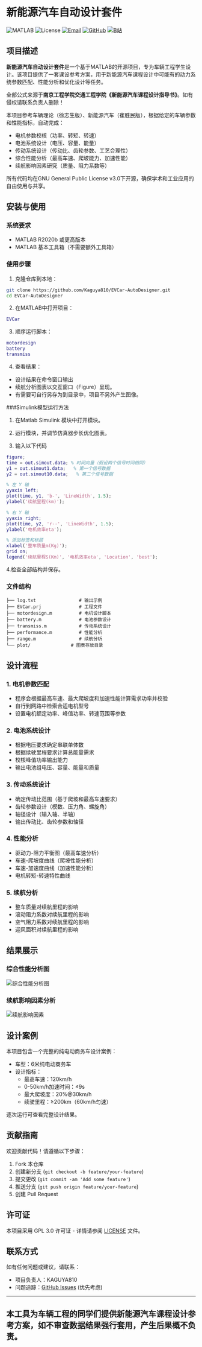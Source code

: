 
# 新能源汽车自动设计套件

![MATLAB](https://img.shields.io/badge/MATLAB-R2022b-blue.svg)
![License](https://img.shields.io/badge/License-GPLv3-blue.svg)
[![Email](https://img.shields.io/badge/邮箱-kaguya810@petalmail.com-blue?style=flat-square&logo=gmail)](mailto:kaguya810@petalmail.com)
[![GitHub](https://img.shields.io/badge/GitHub-Kaguya810-black?style=flat-square&logo=github)](https://github.com/kaguya810)
[![B站](https://img.shields.io/badge/Bilibili-月見山・輝夜-blue?style=flat-square&logo=bilibili)](https://space.bilibili.com/35197337)

## 项目描述

**新能源汽车自动设计套件**是一个基于MATLAB的开源项目，专为车辆工程学生设计。该项目提供了一套课设参考方案，用于新能源汽车课程设计中可能有的动力系统参数匹配、性能分析和优化设计等任务。

全部公式来源于**南京工程学院交通工程学院《新能源汽车课程设计指导书》**。如有侵权请联系负责人删除！

本项目参考车辆理论（徐志生版）、新能源汽车（崔胜民版），根据给定的车辆参数和性能指标，自动完成：
- 电机参数校核（功率、转矩、转速）
- 电池系统设计（电压、容量、能量）
- 传动系统设计（传动比、齿轮参数、工艺合理性）
- 综合性能分析（最高车速、爬坡能力、加速性能）
- 续航影响因素研究（质量、阻力系数等）

所有代码均在GNU General Public License v3.0下开源，确保学术和工业应用的自由使用与共享。

## 安装与使用

### 系统要求
- MATLAB R2020b 或更高版本
- MATLAB 基本工具箱（不需要额外工具箱）

### 使用步骤
1. 克隆仓库到本地：
```bash
git clone https://github.com/Kaguya810/EVCar-AutoDesigner.git
cd EVCar-AutoDesigner
```

2. 在MATLAB中打开项目：
```matlab
EVCar
```

3. 顺序运行脚本：
```matlab
motordesign
battery
transmiss
```

4. 查看结果：
- 设计结果在命令窗口输出
- 续航分析图表以交互窗口（Figure）呈现。
- 有需要可自行另存为到目录中，项目不另外产生图像。

###Simulink模型运行方法
1. 在Matlab Simulink 模块中打开模块。

2. 运行模块，并调节仿真器步长优化图表。

3.  输入以下代码
```matlab
figure;
time = out.simout.data; % 时间向量（假设两个信号时间相同）
y1 = out.simout1.data;   % 第一个信号数据
y2 = out.simout10.data;   % 第二个信号数据

% 左 Y 轴
yyaxis left;
plot(time, y1, 'b-', 'LineWidth', 1.5);
ylabel('续航里程(km)');

% 右 Y 轴
yyaxis right;
plot(time, y2, 'r--', 'LineWidth', 1.5);
ylabel('电机效率eta');

% 添加标签和标题
xlabel('整车质量m(Kg)');
grid on;
legend('续航里程S(Km)', '电机效率eta', 'Location', 'best');
```
4.检查全部结构并保存。

### 文件结构
```
├── log.txt                # 输出示例
├── EVCar.prj              # 工程文件
├── motordesign.m          # 电机设计脚本
├── battery.m              # 电池参数设计
├── transmiss.m            # 传动系统设计
├── performance.m          # 性能分析
├── range.m                # 续航分析
└── plot/               # 图表存放目录
```

## 设计流程

### 1. 电机参数匹配
- 程序会根据最高车速、最大爬坡度和加速性能计算需求功率并校验
- 自行到网路中检索合适电机型号
- 设置电机额定功率、峰值功率、转速范围等参数

### 2. 电池系统设计
- 根据电压要求确定串联单体数
- 根据续驶里程要求计算总能量需求
- 校核峰值功率输出能力
- 输出电池组电压、容量、能量和质量

### 3. 传动系统设计
- 确定传动比范围（基于爬坡和最高车速要求）
- 齿轮参数设计（模数、压力角、螺旋角）
- 轴径设计（输入轴、半轴）
- 输出传动比、齿轮参数和轴径

### 4. 性能分析
- 驱动力-阻力平衡图（最高车速分析）
- 车速-爬坡度曲线（爬坡性能分析）
- 车速-加速度曲线（加速性能分析）
- 电机转矩-转速特性曲线

### 5. 续航分析
- 整车质量对续航里程的影响
- 滚动阻力系数对续航里程的影响
- 空气阻力系数对续航里程的影响
- 迎风面积对续航里程的影响

## 结果展示

### 综合性能分析图
![综合性能分析图](plot/Performance.png)

### 续航影响因素分析
![续航影响因素](plot/range.png)

## 设计案例

本项目包含一个完整的纯电动商务车设计案例：
- 车型：6米纯电动商务车
- 设计指标：
  - 最高车速：120km/h
  - 0-50km/h加速时间：≤9s
  - 最大爬坡度：20%@30km/h
  - 续驶里程：≥200km（60km/h匀速）

逐次运行可查看完整设计结果。

## 贡献指南

欢迎贡献代码！请遵循以下步骤：
1. Fork 本仓库
2. 创建新分支 (`git checkout -b feature/your-feature`)
3. 提交更改 (`git commit -am 'Add some feature'`)
4. 推送分支 (`git push origin feature/your-feature`)
5. 创建 Pull Request

## 许可证

本项目采用 GPL 3.0 许可证 - 详情请参阅 [LICENSE](LICENSE) 文件。

## 联系方式

如有任何问题或建议，请联系：
- 项目负责人：KAGUYA810
- 问题追踪：[GitHub Issues](https://github.com/Kaguya810/EVCar-AutoDesigner/issues) (优先考虑)

---
## 本工具为车辆工程的同学们提供新能源汽车课程设计参考方案，如不审查数据结果强行套用，产生后果概不负责。

